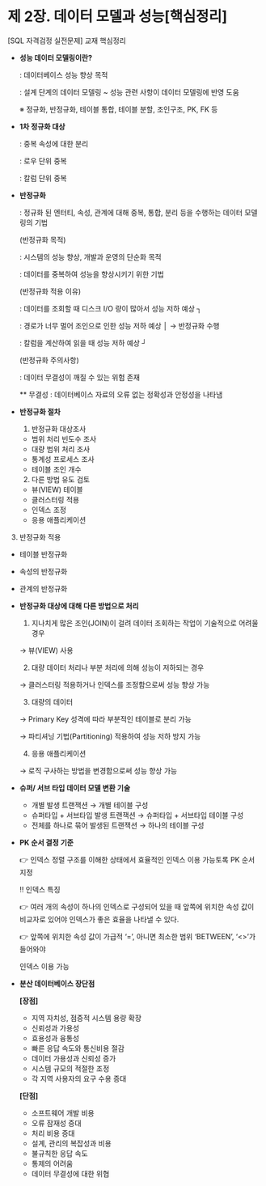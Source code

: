 # 제 2장. 데이터 모델과 성능[핵심정리]

[SQL 자격검정 실전문제] 교재 핵심정리

- **성능 데이터 모델링이란?**
    
    : 데이터베이스 성능 향상 목적
    
    : 설계 단계의 데이터 모델링 ~ 성능 관련 사항이 데이터 모델링에 반영 도움
    
    ※ 정규화, 반정규화, 테이블 통합, 테이블 분할, 조인구조, PK, FK 등
    

- **1차 정규화 대상**
    
    : 중복 속성에 대한 분리
    
    : 로우 단위 중복
    
    : 칼럼 단위 중복
    
- **반정규화**
    
    : 정규화 된 엔터티, 속성, 관계에 대해  중복, 통합, 분리 등을 수행하는 데이터 모델링의 기법
    
    (반정규화 목적)
    
    : 시스템의 성능 향상, 개발과 운영의 단순화 목적
    
    : 데이터를 중복하여 성능을 향상시키기 위한 기법
    
    (반정규화 적용 이유)
    
    : 데이터를 조회할 때 디스크 I/O 량이 많아서 성능 저하 예상  ┐
    
    : 경로가 너무 멀어 조인으로 인한 성능 저하 예상                    │ → 반정규화 수행
    
    : 칼럼을 계산하여 읽을 때 성능 저하 예상                                ┘
    
    (반정규화 주의사항)
    
    : 데이터 무결성이 깨질 수 있는 위험 존재
    
    ** 무결성 : 데이터베이스 자료의 오류 없는 정확성과 안정성을 나타냄
    
- **반정규화 절차**
    
    1) 반정규화 대상조사
    
    - 범위 처리 빈도수 조사
    - 대량 범위 처리 조사
    - 통계성 프로세스 조사
    - 테이블 조인 개수
    
    2) 다른 방법 유도 검토
    
    - 뷰(VIEW) 테이블
    - 클러스터링 적용
    - 인덱스 조정
    - 응용 애플리케이션

3) 반정규화 적용

- 테이블 반정규화
- 속성의 반정규화
- 관계의 반정규화

- **반정규화 대상에 대해 다른 방법으로 처리**
    
    1) 지나치게 많은 조인(JOIN)이 걸려 데이터 조회하는 작업이 기술적으로 어려울 경우
    
    → 뷰(VIEW) 사용
    
    2) 대량 데이터 처리나 부분 처리에 의해 성능이 저하되는 경우
    
    → 클러스터링 적용하거나 인덱스를 조정함으로써 성능 향상 가능
    
    3) 대량의 데이터
    
    → Primary Key 성격에 따라 부분적인 테이블로 분리 가능
    
    → 파티셔닝 기법(Partitioning) 적용하여 성능 저하 방지 가능
    
    4) 응용 애플리케이션
    
    → 로직 구사하는 방법을 변경함으로써 성능 향상 가능
    
- **슈퍼/ 서브 타입 데이터 모델 변환 기술**
    - 개별 발생 트랜잭션 → 개별 테이블 구성
    - 슈퍼타입 + 서브타입 발생 트랜잭션 → 슈퍼타입 + 서브타입 테이블 구성
    - 전체를 하나로 묶어 발생된 트랜잭션 → 하나의 테이블 구성

- **PK 순서 결정 기준**
    
    👉 인덱스 정렬 구조를 이해한 상태에서 효율적인 인덱스 이용 가능토록 PK 순서 지정
    
    ‼ 인덱스 특징 
    
    👉  여러 개의 속성이 하나의 인덱스로 구성되어 있을 때 앞쪽에 위치한 속성 값이 비교자로 있어야 인덱스가 좋은 효율을 나타낼 수 있다.
    
    👉 앞쪽에 위치한 속성 값이 가급적 ‘=’, 아니면 최소한 범위 ‘BETWEEN’, ‘<>’가 들어와야 
    
    인덱스 이용 가능
    
- **분산 데이터베이스 장단점**
    
    **[장점]**
    
    - 지역 자치성, 점증적 시스템 용량 확장
    - 신뢰성과 가용성
    - 효용성과 융통성
    - 빠른 응답 속도와 통신비용 절감
    - 데이터 가용성과 신뢰성 증가
    - 시스템 규모의 적절한 조정
    - 각 지역 사용자의 요구 수용 증대
    
    **[단점]**
    
    - 소프트웨어 개발 비용
    - 오류 잠재성 증대
    - 처리 비용 증대
    - 설계, 관리의 복잡성과 비용
    - 불규칙한 응답 속도
    - 통제의 어려움
    - 데이터 무결성에 대한 위협